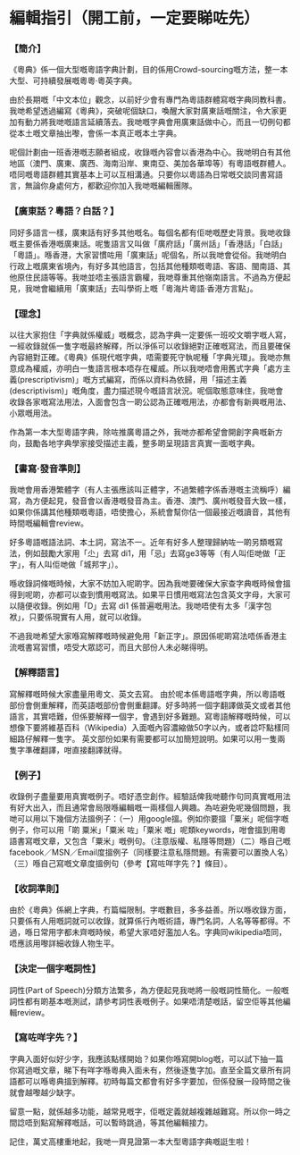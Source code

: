 # 編輯指引（開工前，一定要睇咗先）

### 【簡介】

《粵典》係一個大型嘅粵語字典計劃，目的係用Crowd-sourcing嘅方法，整一本大型、可持續發展嘅粵粵‧粵英字典。

由於長期嘅「中文本位」觀念，以前好少會有專門為粵語群體寫嘅字典同教科書。我哋希望透過編寫《粵典》，突破呢個缺口，喚醒大家對廣東話嘅關注，令大家更加有動力將我哋嘅語言延續落去。我哋嘅字典會用廣東話做中心，而且一切例句都從本土嘅文章抽出嚟，會係一本真正嘅本土字典。

呢個計劃由一班香港嘅志願者組成，收錄嘅內容會以香港為中心。我哋明白有其他地區（澳門、廣東、廣西、海南沿岸、東南亞、美加各華埠等）有粵語嘅群體人。唔同嘅粵語群體其實基本上可以互相溝通。只要你以粵語為日常嘅交談同書寫語言，無論你身處何方，都歡迎你加入我哋嘅編輯團隊。

### 【廣東話？粵語？白話？】

同好多語言一樣，廣東話有好多其他嘅名。每個名都有佢哋嘅歷史背景。我哋收錄嘅主要係香港嘅廣東話。呢隻語言又叫做「廣府話」「廣州話」「香港話」「白話」「粵語」。喺香港，大家習慣咗用「廣東話」呢個名，所以我哋會從俗。我哋明白行政上嘅廣東省境內，有好多其他語言，包括其他種類嘅粵語、客語、閩南語、其他原住民語等等。我哋並唔主張語言霸權，我哋尊重其他嶺南語言。不過為方便起見，我哋會繼續用「廣東話」去叫學術上嘅「粵海片粵語‧香港方言點」。

### 【理念】

以往大家抱住「字典就係權威」嘅概念，認為字典一定要係一班咬文嚼字嘅人寫，一經收錄就係一隻字嘅最終解釋，所以淨係可以收錄絕對正確嘅寫法，而且要確保內容絕對正確。《粵典》係現代嘅字典，唔需要死守執呢種「字典光環」。我哋亦無意成為權威，亦明白一隻語言根本唔存在權威。所以我哋唔會用舊式字典「處方主義(prescriptivism)」嘅方式編寫，而係以資料為依歸，用「描述主義(descriptivism)」嘅角度，盡力描述現今嘅語言狀況。呢個取態意味住，我哋會收錄各家嘅寫法用法，入面會包含一啲公認為正確嘅用法，亦都會有新興嘅用法、小眾嘅用法。

作為第一本大型粵語字典，除咗推廣粵語之外，我哋亦都希望會開創字典嘅新方向，鼓勵各地字典學家接受描述主義，整多啲呈現語言真實一面嘅字典。

### 【書寫‧發音準則】

我哋會用香港繁體字（有人主張應該叫正體字，不過繁體字係香港嘅主流稱呼）編寫，為方便起見，發音會以香港嘅發音為主。香港、澳門、廣州嘅發音大致一樣，如果你係講其他種類嘅粵語，唔使擔心，系統會幫你估一個最接近嘅讀音，其他有時間嘅編輯會review。

好多粵語嘅語法詞、本土詞，寫法不一。近年有好多人整理歸納咗一啲另類嘅寫法，例如鼓勵大家用「尐」去寫 di1，用「忌」去寫ge3等等（有人叫佢哋做「正字」，有人叫佢哋做「城邦字」）。

喺收錄詞條嘅時候，大家不妨加入呢啲字。因為我哋要確保大家查字典嘅時候會搵得到呢啲，亦都可以查到慣用嘅寫法。如果平日慣用嘅寫法包含英文字母，大家可以隨便收錄。例如用「D」去寫 di1 係普遍嘅用法。我哋唔使有太多「漢字包袱」，只要係現實有人用，就可以收錄。

不過我哋希望大家喺寫解釋嘅時候避免用「新正字」。原因係呢啲寫法唔係香港主流嘅書寫習慣，唔受大眾認可，而且大部份人未必睇得明。

### 【解釋語言】

寫解釋嘅時候大家盡量用粵文、英文去寫。 由於呢本係粵語嘅字典，所以粵語嘅部份會側重解釋，而英語嘅部份會側重翻譯。好多時將一個字翻譯做英文或者其他語言，其實唔難，但係要解釋一個字，會遇到好多難題。寫粵語解釋嘅時候，可以想像下要將維基百科（Wikipedia）入面嘅內容濃縮做50字以內，或者諗吓點樣同細路仔解釋一隻字。 英文部份如果有需要都可以加簡短說明。如果可以用一隻兩隻字準確翻譯，咁直接翻譯就得。

### 【例子】

收錄例子盡量要用真實嘅例子。唔好憑空創作。經驗話俾我哋聽作句同真實嘅用法有好大出入，而且通常會局限喺編輯嘅一兩樣個人興趣。為咗避免呢幾個問題，我哋可以用以下幾個方法搵例子：（一）用google搵。例如你要搵「粟米」呢個字嘅例子，你可以用「啲 粟米」「粟米 咗」「粟米 嘅」呢類keywords，咁會搵到用粵語書寫嘅文章，又包含「粟米」嘅例句。（注意版權、私隱等問題）（二）喺自己嘅facebook／MSN／Email度搵例子（同樣要注意私隱問題。有需要可以置換人名）（三）喺自己寫嘅文章度搵例句（參考【寫咗咩字先？】條目）。

### 【收詞準則】

由於《粵典》係網上字典，冇篇幅限制。字嘅數目，多多益善。所以喺收錄方面，只要係有人用嘅詞就可以收錄，就算係行內嘅術語，專門名詞，人名等等都得。不過，喺日常用字都未齊嘅時候，希望大家唔好濫加人名。字典同wikipedia唔同，唔應該用嚟詳細收錄人物生平。

### 【決定一個字嘅詞性】

詞性(Part of Speech)分類方法繁多，為方便起見我哋將一般嘅詞性簡化。一般嘅詞性都有啲基本嘅測試，請參考詞性表嘅例子。如果唔清楚嘅話，留空佢等其他編輯review。

### 【寫咗咩字先？】

字典入面好似好少字，我應該點樣開始？如果你喺寫開blog嘅，可以試下抽一篇你寫過嘅文章，睇下有咩字喺粵典入面未有，然後逐隻字加。直至全篇文章所有詞語都可以喺粵典搵到解釋。初時每篇文都會有好多字要加，但係發展一段時間之後就會越嚟越少缺字。

留意一點，就係越多功能，越常見嘅字，佢嘅定義就越複雜越難寫。所以你一時之間諗唔到點寫解釋嘅話，可以暫時跳過，等其他編輯接力。

記住，萬丈高樓重地起，我哋一齊見證第一本大型粵語字典嘅誔生啦！


